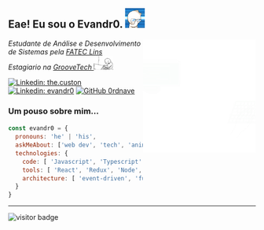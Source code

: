 <h2> Eae! Eu sou o Evandr0. <img src="https://raw.githubusercontent.com/0rdnave/0rdnave/main/mr_onion.webp" width="40"></h2>
<img align='right' src="https://raw.githubusercontent.com/0rdnave/0rdnave/main/Code%20typing.gif" width="230">

<!--<a href="https://storyset.com/work">Work illustrations by Storyset</a>-->
<p><em>Estudante de Análise e Desenvolvimento de Sistemas pela <a href="http://www.fateclins.edu.br">FATEC Lins</a>
</br>Estagiario na  <a href="https://www.groovetech.com.br/">GrooveTech </a><img src="https://raw.githubusercontent.com/0rdnave/0rdnave/main/programming-crazy.gif" width="40"> 
</em></p>

[![Linkedin: the.custon](https://img.shields.io/badge/-the.custon-ae4ee6?style=flat-square&logo=Instagram&logoColor=white&link=https://www.instagram.com/the.custon/)](https://www.linkedin.com/in/evandr0/)
[![Linkedin: evandr0](https://img.shields.io/badge/-evandr0-blue?style=flat-square&logo=Linkedin&logoColor=white&link=https://www.linkedin.com/in/evandr0/)](https://www.linkedin.com/in/evandr0/)
[![GitHub 0rdnave](https://img.shields.io/github/followers/0rdnave?label=follow&style=social)](https://github.com/0rdnave)


### Um pouso sobre mim...  

```javascript
const evandr0 = {
  pronouns: 'he' | 'his',
  askMeAbout: ['web dev', 'tech', 'anime', 'game', 'geekThings' ], 
  technologies: {
    code: [ 'Javascript', 'Typescript', 'HTML', 'CSS', 'C', 'Java' ],
    tools: [ 'React', 'Redux', 'Node', 'Styled-Components', 'Jest', 'Material-UI' ],
    architecture: [ 'event-driven', 'functional-programming', 'design-systemPattern' ]
  }  
}
```

---

<!--START_SECTION:waka-->
<!--END_SECTION:waka-->


![visitor badge](https://visitor-badge.glitch.me/badge?page_id=0rdnave.visitor-badge)
